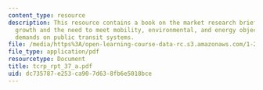 ```yaml
---
content_type: resource
description: This resource contains a book on the market research briefing the nation's
  growth and the need to meet mobility, environmental, and energy objectives place
  demands on public transit systems.
file: /media/https%3A/open-learning-course-data-rc.s3.amazonaws.com/1-259j-transit-management-fall-2006/dc735787e253ca907d638fb6e5018bce_tcrp_rpt_37_a.pdf
file_type: application/pdf
resourcetype: Document
title: tcrp_rpt_37_a.pdf
uid: dc735787-e253-ca90-7d63-8fb6e5018bce
---
```

